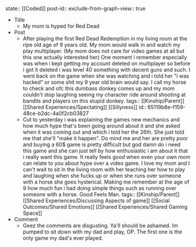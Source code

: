 state:: [[Coded]]
post-id::
exclude-from-graph-view:: true

- Title
	- My mom is hyped for Red Dead
- Post
	- After playing the first Red Dead Redemption in my living room at the ripe old age of 9 years old. My mom would walk in and watch my play multiplayer. (My mom does not care for video games at all but this one actually interested her) One moment i remember especially was when i kept getting my account deleted on multiplayer so before i got it deleted i was level 40 something with decent guns and such. I went back on the game when she was watching and i told her "i was hacked" or some shit my 9 year old brain would say. I call my horse to check and ofc this dumbass donkey comes up and my mom couldn't stop laughing seeing my character ride around shooting at bandits and players on this stupid donkey.
	  tags:: [[Kinship/Parent]] [[Shared Experiences/Spectating]] [[Sillyness]]
	  id:: 65119b8e-f159-48ce-b2dc-4a0f2cb03827
	- Cut to yesterday i was explaining the games new mechanics and how much hype that's been going around about it and she asked when it was coming out and which i told her the 26th. She just told me that she'll "make it happen". Do mind me and her are pretty poor and buying a 60$ game is pretty difficult but god damn do i need this game and she can just tell by how enthusiastic i am about it that i really want this game. It really feels good when even your own mom can relate to you about hype over a video game. I love my mom and I can't wait to sit in the living room with her teaching her how to play and laughing when she fucks up or when she runs over someone with a horse she goes hysterical. Making me remember at the age of 9 how much fun i had doing simple things such as running over someone with a horse. Good Feels Man.
	  tags:: [[Kinship/Parent]] [[Shared Experiences/Discussing Aspects of game]] [[Social Outcomes/Shared Emotions]] [[Shared Experiences/Shared Gaming Space]]
- Comment
	- Geez the comments are disgusting. Ya'll should be ashamed. Im pumped to sit down with my dad and play, OP. The first one is the only game my dad's ever played.